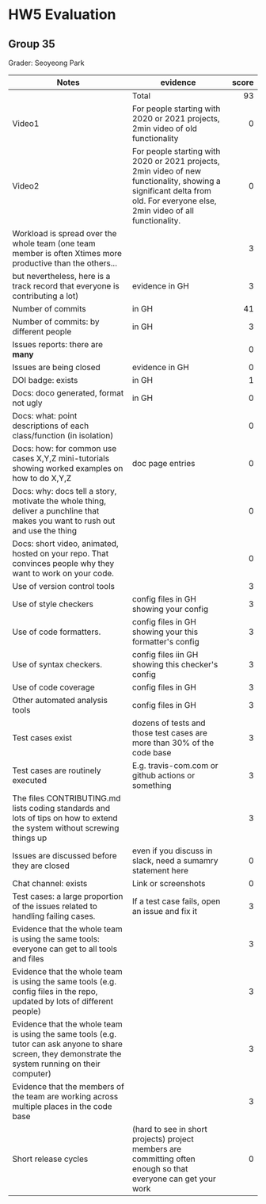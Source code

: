# HW5 Evaluation  
## Group 35  
Grader: Seoyeong Park
  
|Notes|evidence|score|
|-----|---------|-----:|
||Total|93|
|Video1| For people starting with 2020 or 2021 projects, 2min video of old functionality|0| 
|Video2|For people starting with 2020 or 2021 projects, 2min video of new functionality, showing a significant delta from old. For everyone else, 2min video of all functionality.|0| 
|Workload is spread over the whole team (one team member is often Xtimes more productive than the others... ||3|
but nevertheless, here is a track record that everyone is contributing a lot)|evidence in GH|3|
|Number of commits|in GH|41|
|Number of commits: by different people|in GH|3|
|Issues reports: there are **many**||0|
|Issues are being closed|evidence in GH|0|
|DOI badge: exists|in GH|1|
|Docs: doco generated, format not ugly |in GH|0|
|Docs: what: point descriptions of each class/function (in isolation) ||0|
|Docs: how: for common use cases X,Y,Z mini-tutorials showing worked examples on how to do X,Y,Z|doc page entries|0|
|Docs: why: docs tell a story, motivate the whole thing, deliver a punchline that makes you want to rush out and use the thing||0|
|Docs: short video, animated, hosted on your repo. That convinces people why they want to work on your code.||0|
|Use of version control tools||3|
|Use of style checkers |config files in GH showing your config|3|
|Use of code formatters. |config files in GH showing your this formatter's  config|3|
|Use of syntax checkers. |config files iin  GH showing this checker's config  |3|
|Use of code coverage |config files in GH|3|
|Other automated analysis tools|config files in GH|3|
|Test cases exist|dozens of tests and those test cases are more than 30% of the code base|3|
|Test cases are routinely executed|E.g. travis-com.com or github actions or something|3|
|The files CONTRIBUTING.md lists coding standards and lots of tips on how to extend the system without screwing things up||3|
|Issues are discussed before they are closed|even if you discuss in slack, need a sumamry statement here|0|
|Chat channel: exists|Link or screenshots|0|
|Test cases: a large proportion of the issues related to handling failing cases.|If a test case fails, open an issue and fix it|3|
|Evidence that the whole team is using the same tools: everyone can get to all tools and files||3|
|Evidence that the whole team is using the same tools (e.g. config files in the repo, updated by lots of different people)||3|
|Evidence that the whole team is using the same tools (e.g. tutor can ask anyone to share screen, they demonstrate the system running on their computer)||3|
|Evidence that the members of the team are working across multiple places in the code base||3|
|Short release cycles | (hard to see in short projects) project members are committing often enough so that everyone can get your work|0|
